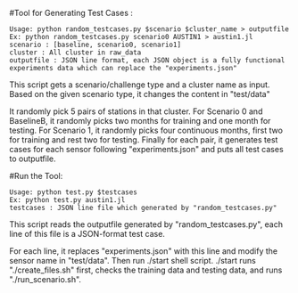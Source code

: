 #Tool for Generating Test Cases :

	Usage: python random_testcases.py $scenario $cluster_name > outputfile
	Ex: python random_testcases.py scenario0 AUSTIN1 > austin1.jl
	scenario : [baseline, scenario0, scenario1]
	cluster : All cluster in raw_data
	outputfile : JSON line format, each JSON object is a fully functional experiments data which can replace the "experiments.json"

This script gets a scenario/challenge type and a cluster name as input.  Based on the given scenario type, it changes the content in "test/data"

It randomly pick 5 pairs of stations in that cluster. For Scenario 0 and BaselineB, it randomly picks two months for training and one month for testing. For Scenario 1, it randomly picks four continuous months, first two for training and rest two for testing. Finally for each pair, it generates test cases for each sensor following "experiments.json" and puts all test cases to outputfile.

#Run the Tool:

	Usage: python test.py $testcases
	Ex: python test.py austin1.jl
	testcases : JSON line file which generated by "random_testcases.py"

This script reads the outputfile generated by "random_testcases.py", each line of this file is a JSON-format test case.

For each line, it replaces "experiments.json" with this line and modify the sensor name in "test/data". Then run ./start shell script. ./start runs "./create_files.sh" first, checks the training data and testing data, and runs "./run_scenario.sh".
